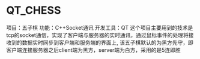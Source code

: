 # QT_CHESS
项目：五子棋
功能：C++Socket通讯
开发工具：QT
这个项目主要用到的技术是tcp的socket通信，实现了客户端与服务器的实时通讯，通过鼠标事件的处理将接收到的数据实时同步到客户端和服务端的界面上,
该五子棋默认的为黑方先守，即客户端连接服务器之后client端为黑方，server端为白方，采用的是5连即胜
